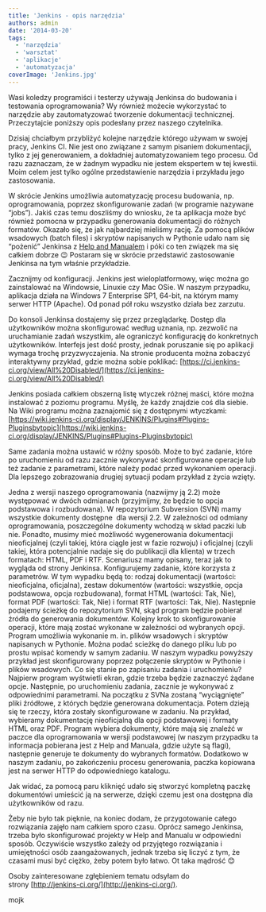```yaml
---
title: 'Jenkins - opis narzędzia'
authors: admin
date: '2014-03-20'
tags:
  - 'narzędzia'
  - 'warsztat'
  - 'aplikacje'
  - 'automatyzacja'
coverImage: 'Jenkins.jpg'
---
```


Wasi koledzy programiści i testerzy używają Jenkinsa do budowania i testowania
oprogramowania? Wy również możecie wykorzystać to narzędzie aby zautomatyzować
tworzenie dokumentacji technicznej. Przeczytajcie poniższy opis podesłany przez
naszego czytelnika.

<!--truncate-->

Dzisiaj chciałbym przybliżyć kolejne narzędzie którego używam w swojej pracy,
Jenkins CI. Nie jest ono związane z samym pisaniem dokumentacji, tylko z jej
generowaniem, a dokładniej automatyzowaniem tego procesu. Od razu zaznaczam, że
w żadnym wypadku nie jestem ekspertem w tej kwestii. Moim celem jest tylko
ogólne przedstawienie narzędzia i przykładu jego zastosowania.

W skrócie Jenkins umożliwia automatyzację procesu budowania, np. oprogramowania,
poprzez skonfigurowanie zadań (w programie nazywane “jobs”). Jakiś czas temu
doszliśmy do wniosku, że ta aplikacja może być również pomocna w przypadku
generowania dokumentacji do różnych formatów. Okazało się, że jak najbardziej
mieliśmy rację. Za pomocą plików wsadowych (batch files) i skryptów napisanych w
Pythonie udało nam się “pożenić” Jenkinsa z
[Help and Manualem](../help-and-manual-opis-narzedzia/index.md) i póki co ten
związek ma się całkiem dobrze 😉 Postaram się w skrócie przedstawić zastosowanie
Jenkinsa na tym właśnie przykładzie.

Zacznijmy od konfiguracji. Jenkins jest wieloplatformowy, więc można go
zainstalować na Windowsie, Linuxie czy Mac OSie. W naszym przypadku, aplikacja
działa na Windows 7 Enterprise SP1, 64-bit, na którym mamy serwer HTTP (Apache).
Od ponad pół roku wszystko działa bez zarzutu.

Do konsoli Jenkinsa dostajemy się przez przeglądarkę. Dostęp dla użytkowników
można skonfigurować według uznania, np. zezwolić na uruchamianie zadań
wszystkim, ale ograniczyć konfigurację do konkretnych użytkowników. Interfejs
jest dość prosty, jednak poruszanie się po aplikacji wymaga trochę
przyzwyczajenia. Na stronie producenta można zobaczyć interaktywny przykład,
gdzie można sobie poklikać:
[https://ci.jenkins-ci.org/view/All%20Disabled/](https://ci.jenkins-ci.org/view/All%20Disabled/)

Jenkins posiada całkiem obszerną listę wtyczek różnej maści, które można
instalować z poziomu programu. Myślę, że każdy znajdzie coś dla siebie. Na Wiki
programu można zaznajomić się z dostępnymi wtyczkami:
[https://wiki.jenkins-ci.org/display/JENKINS/Plugins#Plugins-Pluginsbytopic](https://wiki.jenkins-ci.org/display/JENKINS/Plugins#Plugins-Pluginsbytopic)

Same zadania można ustawić w różny sposób. Może to być zadanie, które po
uruchomieniu od razu zacznie wykonywać skonfigurowane operacje lub też zadanie z
parametrami, które należy podać przed wykonaniem operacji. Dla lepszego
zobrazowania drugiej sytuacji podam przykład z życia wzięty.

Jedna z wersji naszego oprogramowania (nazwijmy ją 2.2) może występować w dwóch
odmianach (przyjmijmy, że będzie to opcja podstawowa i rozbudowana). W
repozytorium Subversion (SVN) mamy wszystkie dokumenty dostępne  dla wersji 2.2.
W zależności od odmiany oprogramowania, poszczególne dokumenty wchodzą w skład
paczki lub nie. Ponadto, musimy mieć możliwość wygenerowania dokumentacji
nieoficjalnej (czyli takiej, która ciągle jest w fazie rozwoju) i oficjalnej
(czyli takiej, która potencjalnie nadaje się do publikacji dla klienta) w trzech
formatach: HTML, PDF i RTF. Scenariusz mamy opisany, teraz jak to wygląda od
strony Jenkinsa. Konfigurujemy zadanie, które korzysta z parametrów. W tym
wypadku będą to: rodzaj dokumentacji (wartości: nieoficjalna, oficjalna), zestaw
dokumentów (wartości: wszystkie, opcja podstawowa, opcja rozbudowana), format
HTML (wartości: Tak, Nie), format PDF (wartości: Tak, Nie) i format RTF
(wartości: Tak, Nie). Następnie podajemy ścieżkę do repozytorium SVN, skąd
program będzie pobierał źródła do generowania dokumentów. Kolejny krok to
skonfigurowanie operacji, które mają zostać wykonane w zależności od wybranych
opcji. Program umożliwia wykonanie m. in. plików wsadowych i skryptów napisanych
w Pythonie. Można podać scieżkę do danego pliku lub po prostu wpisać komendy w
samym zadaniu. W naszym wypadku powyższy przykład jest skonfigurowany poprzez
połączenie skryptów w Pythonie i plików wsadowych. Co się stanie po zapisaniu
zadania i uruchomieniu? Najpierw program wyśtwietli ekran, gdzie trzeba będzie
zaznaczyć żądane opcje. Następnie, po uruchomieniu zadania, zacznie je wykonywać
z odpowiednimi parametrami. Na początku z SVNa zostaną “wyciągnięte” pliki
źródłowe, z których będzie generowana dokumentacja. Potem dzieją się te rzeczy,
która zostały skonfigurowane w zadaniu. Na przykład, wybieramy dokumentację
nieoficjalną dla opcji podstawowej i formaty HTML oraz PDF. Program wybiera
dokumenty, które mają się znaleźć w paczce dla oprogramowania w wersji
podstawowej (w naszym przypadku ta informacja pobierana jest z Help and Manuala,
gdzie użyte są flagi), następnie generuje te dokumenty do wybranych formatów.
Dodatkowo w naszym zadaniu, po zakończeniu procesu generowania, paczka kopiowana
jest na serwer HTTP do odpowiedniego katalogu.

Jak widać, za pomocą paru kliknięć udało się stworzyć kompletną paczkę
dokumentówi umieścić ją na serwerze, dzięki czemu jest ona dostępna dla
użytkowników od razu.

Żeby nie było tak pięknie, na koniec dodam, że przygotowanie całego rozwiązania
zajęło nam całkiem sporo czasu. Oprócz samego Jenkinsa, trzeba było
skonfigurować projekty w Help and Manualu w odpowiedni sposób. Oczywiście
wszystko zależy od przyjętego rozwiązania i umiejętności osób zaangażowanych,
jednak trzeba się liczyć z tym, że czasami musi być ciężko, żeby potem było
łatwo. Ot taka mądrość 😊

Osoby zainteresowane zgłębieniem tematu odsyłam do
strony [http://jenkins-ci.org/](http://jenkins-ci.org/).

mojk
